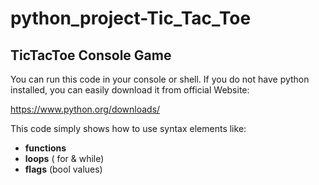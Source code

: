 # python_project-Tic_Tac_Toe


## TicTacToe Console Game

You can run this code in your console or shell. If you do not have python installed, you can easily download it from official Website:

https://www.python.org/downloads/


This code simply shows how to use syntax elements like:
* **functions**
* **loops** ( for & while)
* **flags** (bool values)
